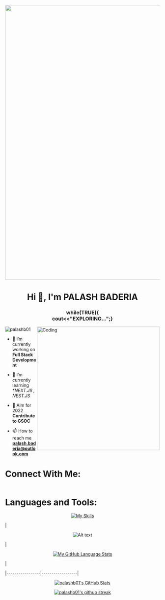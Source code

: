 
<center><img width=890px height=auto src='https://c.tenor.com/qJ5evVs-_uUAAAAC/coding.gif' alt=""></img></center>
<h1 align="center" class="font">Hi 👋, I'm PALASH BADERIA</h1>
<h3 align="center">while(TRUE){ <br> cout<<"EXPLORING...";}</h3>
<img align="right" alt="Coding" width="400" src="https://www.animaapp.com/blog/wp-content/uploads/2021/07/designergif.gif">

<p align="left"> <img src="https://komarev.com/ghpvc/?username=palashb01&label=Profile%20views&color=0e75b6&style=flat" alt="palashb01" /> </p>

- 🔭 I’m currently working on **Full Stack Development**

- 🌱 I’m currently learning **NEXT.JS , NEST.JS*

- 👯 Aim for 2022 **Contribute to GSOC**

- 📫 How to reach me **palash.baderia@outlook.com**

<h1 class="font">Connect With Me:</h1>
<p><a href="https://www.linkedin.com/in/palash-baderia/"><img src="https://img.shields.io/badge/linkedin-%230077B5.svg?style=for-the-badge&amp;logo=linkedin" alt=""></a></p>

<h1 align="left" class="font">Languages and Tools:</h1>
<p align="center"><a href="https://skills.thijs.gg"><img src="https://skills.thijs.gg/icons?i=react,next,nest,js,nodejs,expressjs,cpp,c,java,heroku,firebase,mongodb" alt="My Skills"></a></p>

| <p align="center"><img src="https://spotify-recently-played-readme.vercel.app/api?user=ddagwldjt5bo44bxngyms3ru5" alt="Alt text"></p> | <p align="center" ><a href=""><img src="https://github-readme-stats.vercel.app/api/top-langs/?username=palashb01&amp;langs_count=7&amp;theme=tokyonight" alt="My GitHub Language Stats"></a></p> |

|-----------------|------------------|
<p align="center"><a  href="https://awesome-github-stats.azurewebsites.net/index.html??cardType=level-alternate&theme=github-dark"><img alt="palashb01's GitHub Stats" src="https://awesome-github-stats.azurewebsites.net/user-stats/palashb01?cardType=level-alternate&theme=github-dark" /></a></p>
<p align="center"><a href="https://github.com/palashb01/github-readme-streak-stats"><img src="https://github-readme-streak-stats.herokuapp.com/?user=palashb01&amp;theme=blue-green" alt="palashb01&#39;s github streak"></a></p>


